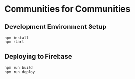 # Communities for Communities

## Development Environment Setup
```
npm install
npm start
```

## Deploying to Firebase
```
npm run build
npm run deploy
```
